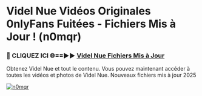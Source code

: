 # Videl Nue Vidéos Originales 0nlyFans Fuitées - Fichiers Mis à Jour ! (n0mqr)

<h3>🔴 CLIQUEZ ICI 🌐==►► <a href="https://tinyurl.com/2pmr4ezf" rel="nofollow">Videl Nue Fichiers Mis à Jour</a></h3>

Obtenez Videl Nue et tout le contenu. Vous pouvez maintenant accéder à toutes les vidéos et photos de Videl Nue. Nouveaux fichiers mis à jour 2025

[![n0mqr](https://i.imgur.com/6SNvagu.gif)](https://tinyurl.com/2pmr4ezf)
